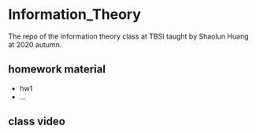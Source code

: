 # Information_Theory
The repo of the information theory class at TBSI taught by Shaolun Huang at 2020 autumn.

## homework material

- hw1
- ...

## class video



